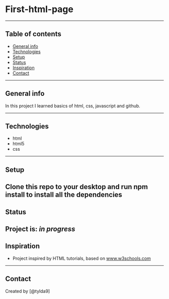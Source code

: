 # First-html-page

---
## Table of contents
* [General info](#general-info)
* [Technologies](#technologies)
* [Setup](#setup)
* [Status](#status)
* [Inspiration](#inspiration)
* [Contact](#contact)
---
## General info
In this project I learned basics of html, css, javascript and github.

---
## Technologies
* html
* html5
* css
---
## Setup
Clone this repo to your desktop and run npm install to install all the dependencies
---
## Status
Project is: _in progress_
---
## Inspiration
* Project inspired by HTML tutorials, based on www.w3schools.com 
---
## Contact
Created by [@tylda9]

